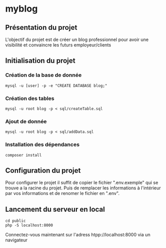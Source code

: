 # myblog

## Présentation du projet

L'objectif du projet est de créer un blog professionnel pour avoir une visibilité et convaincre les futurs employeur/clients

## Initialisation du projet

### Création de la base de donnée
```shell
mysql -u [user] -p -e "CREATE DATABASE blog;"
```
### Création des tables
```shell
mysql -u root blog -p < sql/createTable.sql
```

### Ajout de donnée
```shell
mysql -u root blog -p < sql/addData.sql
```

### Installation des dépendances
```shell
composer install
```

## Configuration du projet
Pour configurer le projet il suffit de copier le fichier ".env.exemple" qui se trouve a la racine du projet. 
Puis de remplacer les informations à l'intérieur par vos informations et de renomer le fichier en ".env".

## Lancement du serveur en local
```shell
cd public
php -S localhost:8000
```

Connectez-vous maintenant sur l'adress htpp://localhost:8000 via un navigateur
